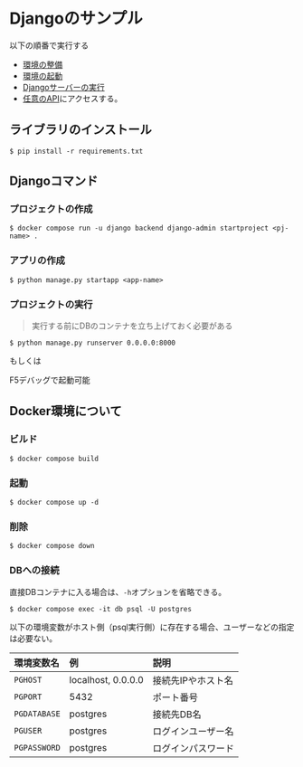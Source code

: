 # Djangoのサンプル

以下の順番で実行する

- [環境の整備](#ライブラリのインストール)
- [環境の起動](#起動)
- [Djangoサーバーの実行](#プロジェクトの実行)
- [任意のAPI](http://localhost:8000/api/v1/users)にアクセスする。  

## ライブラリのインストール

```console
$ pip install -r requirements.txt
```

## Djangoコマンド

### プロジェクトの作成

```console
$ docker compose run -u django backend django-admin startproject <pj-name> .
```

### アプリの作成

```console
$ python manage.py startapp <app-name>
```

### プロジェクトの実行

> 実行する前にDBのコンテナを立ち上げておく必要がある

```console
$ python manage.py runserver 0.0.0.0:8000
```

もしくは

F5デバッグで起動可能

## Docker環境について

### ビルド

```console
$ docker compose build
```

### 起動

```console
$ docker compose up -d
```

### 削除

```console
$ docker compose down
```

### DBへの接続

直接DBコンテナに入る場合は、`-h`オプションを省略できる。

```console
$ docker compose exec -it db psql -U postgres
```

以下の環境変数がホスト側（psql実行側）に存在する場合、ユーザーなどの指定は必要ない。

環境変数名|例|説明
:--|:--|:--
`PGHOST`|localhost, 0.0.0.0|接続先IPやホスト名
`PGPORT`|5432|ポート番号
`PGDATABASE`|postgres|接続先DB名
`PGUSER`|postgres|ログインユーザー名
`PGPASSWORD`|postgres|ログインパスワード
